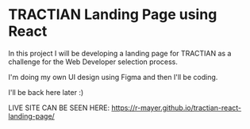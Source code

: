 # TRACTIAN Landing Page using React

In this project I will be developing a landing page for TRACTIAN as a challenge for the Web Developer selection process.

I'm doing my own UI design using Figma and then I'll be coding.

I'll be back here later :)

LIVE SITE CAN BE SEEN HERE: https://r-mayer.github.io/tractian-react-landing-page/


